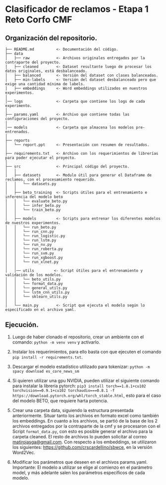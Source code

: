 Clasificador de reclamos - Etapa 1 Reto Corfo CMF
==============================

Organización del repositorio.
------------

    ├── README.md          <- Documentación del código.
    ├── data
    │   ├── raw            <- Archivos originales entregados por la contraparte del proyecto.
    │   ├── cleaned        <- Dataset resultante luego de procesar los datos originales, está desbalanceado.
    │   ├── balanced       <- Versión del dataset con clases balanceadas.
    │   ├── min-labels     <- Versión del dataset desbalanceado pero que exige una cantidad mínima de labels.
    │   ├── embeddings     <- Word embeddings utilizados en nuestros experimentos.
    │
    │── logs               <- Carpeta que contiene los logs de cada experimento.
    │
    ├── params.yaml        <- Archivo que contiene todas las configuraciones del proyecto.
    │
    │── models             <- Carpeta que almacena los modelos pre-entrenados.
    │
    ├── reports            
    │   └── report.ppt     <- Presentación con resumen de resultados.
    │
    ├── requirements.txt   <- Archivo con los requerimientos de librerías para poder ejecutar el proyecto.
    │
    ├── src                <- Principal código del proyecto.
    │   │
    │   ├── datasets       <- Modulo útil para generar el Dataframe de reclamos, con el procesamiento requerido.
    │   │   └── datasets.py
    │   │
    │   ├── beto_training  <- Scripts útiles para el entrenamiento e inferencia del modelo beto
    │   │   └── evaluate_beto.py
    │   │   └── infer_beto.py
    │   │   └── train_beto.py
    │   │
    │   ├── models         <- Scripts para entrenar los diferentes modelos de nuestros experimentos.
    │   │   └── run_beto.py
    │   │   └── run_cnn.py
    │   │   └── run_logistic.py
    │   │   └── run_lstm.py
    │   │   └── run_nv.py
    │   │   └── run_roberta.py
    │   │   └── run_svm.py
    │   │   └── run_xgboost.py
    │   │   └── run_xlnet.py
    │   │
    │   │── utils         <- Script útiles para el entrenamiento y validación de los modelos.
    │   │   └── beto_utils.py 
    │   │   └── format_data.py
    │   │   └── general_utils.py
    │   │   └── lstm_cnn_utils.py
    │   │   └── sklearn_utils.py
    │   │
    │   └── main.py        <- Script que ejecuta el modelo según lo específicado en el archivo yaml.

Ejecución.
------------

1. Luego de haber clonado el repositorio, crear un ambiente con el comando: `python -m venv venv` y activarlo.

2. Instalar los requerimientos, para ello basta con que ejecuten el comando `pip install -r requirements.txt`.

3. Descargar el modelo estadístico utilizado para tokenizar: `python -m spacy download es_core_news_sm`

4. Si quieren utilizar una gpu NVIDIA, pueden utilizar el siguiente comando para instalar la librería pytorch: `pip3 install torch==1.8.1+cu102 torchvision==0.9.1+cu102 torchaudio===0.8.1 -f https://download.pytorch.org/whl/torch_stable.html`, esto para el caso del modelo BETO, que requiere harta potencia.

5. Crear una carpeta data, siguiendo la estructura presentada anteriormente. Situar tanto los archivos en formato excel como también los embeddings. En cuanto a los archivos, se partió de la base de los 2 archivos entregados por la contraparte de la cmf y se procesaron con el Script `format_data.py`, con esto es posible generar el archivo para la carpeta cleaned. El resto de archivos lo pueden solicitar al correo matirojasga@gmail.com. Con respecto a los embeddings, se utilizaron los siguientes: https://github.com/crscardellino/sbwce, en la versión Word2Vec.

6. Modificar los parámetros que deseen en el archivos params.yaml. Importante: El modelo a utilizar se elige al comienzo en el parámetro model, y más adelante salen los parámetros específicos de cada modelo.
